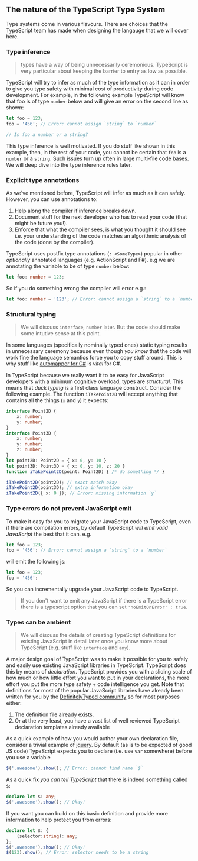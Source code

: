 ## The nature of the TypeScript Type System

Type systems come in various flavours. There are choices that the TypeScript team has made when designing the langauge that we will cover here. 

### Type inference

> types have a way of being unnecessarily ceremonious. TypeScript is very particular about keeping the barrier to entry as low as possible.

TypeScript will try to infer as much of the type information as it can in order to give you type safety with minimal cost of productivity during code development. For example, in the following example TypeScript will know that foo is of type `number` below and will give an error on the second line as shown:

```ts
let foo = 123;
foo = '456'; // Error: cannot assign `string` to `number`

// Is foo a number or a string?
```
This type inference is well motivated. If you do stuff like shown in this example, then, in the rest of your code, you cannot be certain that `foo` is a `number` or a `string`. Such issues turn up often in large multi-file code bases. We will deep dive into the type inference rules later.

### Explicit type annotations
As we've mentioned before, TypeScript will infer as much as it can safely. However, you can use annotations to:
1. Help along the compiler if inference breaks down.
1. Document stuff for the next developer who has to read your code (that might be future you!).
1. Enforce that what the compiler sees, is what you thought it should see i.e. your understanding of the code matches an algorithmic analysis of the code (done by the compiler).

TypeScript uses postfix type annotations (`: <SomeType>`) popular in other *optionally* annotated languages (e.g. ActionScript and F#). e.g we are annotating the variable to be of type `number` below:

```ts
let foo: number = 123;
```
So if you do something wrong the compiler will error e.g.:

```ts
let foo: number = '123'; // Error: cannot assign a `string` to a `number`
```

### Structural typing

> We will discuss `interface`, `number` later. But the code should make some intutive sense at this point.

In some languages (specifically nominally typed ones) static typing results in unnecessary ceremony because even though *you know* that the code will work fine the language semantics force you to copy stuff around. This is why stuff like [automapper for C#](http://automapper.org/) is *vital* for C#. 

In TypeScript because we really want it to be easy for JavaScript developers with a minimum cognitive overload, types are *structural*. This means that *duck typing* is a first class language construct. Consider the following example. The function `iTakePoint2D` will accept anything that contains all the things (`x` and `y`) it expects:

```ts
interface Point2D {
    x: number;
    y: number;
}
interface Point3D {
    x: number;
    y: number;
    z: number;
}
let point2D: Point2D = { x: 0, y: 10 }
let point3D: Point3D = { x: 0, y: 10, z: 20 }
function iTakePoint2D(point: Point2D) { /* do something */ }

iTakePoint2D(point2D); // exact match okay
iTakePoint2D(point3D); // extra information okay
iTakePoint2D({ x: 0 }); // Error: missing information `y`
```

### Type errors do not prevent JavaScript emit
To make it easy for you to migrate your JavaScript code to TypeScript, even if there are compilation errors, by default TypeScript *will emit valid JavaScript* the best that it can. e.g.

```ts
let foo = 123;
foo = '456'; // Error: cannot assign a `string` to a `number`
```

will emit the following js:

```ts
let foo = 123;
foo = '456';
```

So you can incrementally upgrade your JavaScript code to TypeScript.

> If you don't want to emit any JavaScript if there is a TypeScript error there is a typescript option that you can set `'noEmitOnError' : true`.

### Types can be ambient
> We will discuss the details of creating TypeScript definitions for existing JavaScript in detail later once you know more about TypeScript (e.g. stuff like `interface` and `any`).

A major design goal of TypeScript was to make it possible for you to safely and easily use existing JavaScript libraries in TypeScript. TypeScript does this by means of *declaration*. TypeScript provides you with a sliding scale of how much or how little effort you want to put in your declarations, the more effort you put the more type safety + code intelligence you get. Note that definitions for most of the popular JavaScript libraries have already been written for you by the [DefinitelyTyped community](https://github.com/borisyankov/DefinitelyTyped) so for most purposes either:

1. The definition file already exists.
1. Or at the very least, you have a vast list of well reviewed TypeScript declaration templates already available

As a quick example of how you would author your own declaration file, consider a trivial example of [jquery](https://jquery.com/). By default (as is to be expected of good JS code) TypeScript expects you to declare (i.e. use `var` somewhere) before you use a variable
```ts
$('.awesome').show(); // Error: cannot find name `$`
```
As a quick fix *you can tell TypeScript* that there is indeed something called `$`:
```ts
declare let $: any;
$('.awesome').show(); // Okay!
```
If you want you can build on this basic definition and provide more information to help protect you from errors:
```ts
declare let $: {
    (selector:string): any;
};
$('.awesome').show(); // Okay!
$(123).show(); // Error: selector needs to be a string
```
